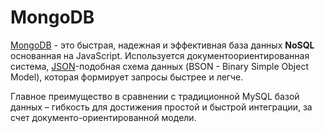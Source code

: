 # MongoDB

[MongoDB](https://www.mongodb.org/) - это быстрая, надежная и эффективная база данных **NoSQL** основанная на JavaScript. Используется документоориентированная система, [JSON](JSON.md)-подобная схема данных (BSON - Binary Simple Object Model), которая формирует запросы  быстрее и легче.

Главное преимущество в сравнении с традиционной  MySQL базой данных – гибкость для достижения простой и быстрой интеграции, за счет документо-ориентированной модели.
